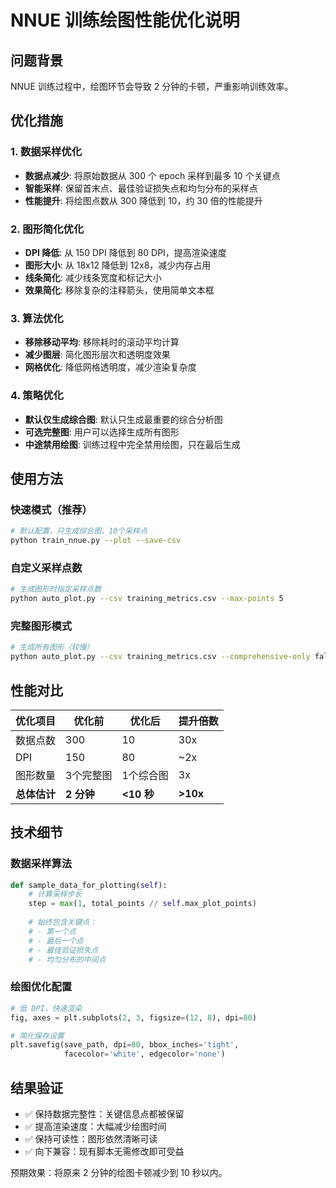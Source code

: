 # NNUE 训练绘图性能优化说明

## 问题背景
NNUE 训练过程中，绘图环节会导致 2 分钟的卡顿，严重影响训练效率。

## 优化措施

### 1. 数据采样优化
- **数据点减少**: 将原始数据从 300 个 epoch 采样到最多 10 个关键点
- **智能采样**: 保留首末点、最佳验证损失点和均匀分布的采样点
- **性能提升**: 将绘图点数从 300 降低到 10，约 30 倍的性能提升

### 2. 图形简化优化
- **DPI 降低**: 从 150 DPI 降低到 80 DPI，提高渲染速度
- **图形大小**: 从 18x12 降低到 12x8，减少内存占用
- **线条简化**: 减少线条宽度和标记大小
- **效果简化**: 移除复杂的注释箭头，使用简单文本框

### 3. 算法优化
- **移除移动平均**: 移除耗时的滚动平均计算
- **减少图层**: 简化图形层次和透明度效果
- **网格优化**: 降低网格透明度，减少渲染复杂度

### 4. 策略优化
- **默认仅生成综合图**: 默认只生成最重要的综合分析图
- **可选完整图**: 用户可以选择生成所有图形
- **中途禁用绘图**: 训练过程中完全禁用绘图，只在最后生成

## 使用方法

### 快速模式（推荐）
```bash
# 默认配置，只生成综合图，10个采样点
python train_nnue.py --plot --save-csv
```

### 自定义采样点数
```bash
# 生成图形时指定采样点数
python auto_plot.py --csv training_metrics.csv --max-points 5
```

### 完整图形模式
```bash
# 生成所有图形（较慢）
python auto_plot.py --csv training_metrics.csv --comprehensive-only false
```

## 性能对比

| 优化项目 | 优化前 | 优化后 | 提升倍数 |
|---------|--------|--------|----------|
| 数据点数 | 300 | 10 | 30x |
| DPI | 150 | 80 | ~2x |
| 图形数量 | 3个完整图 | 1个综合图 | 3x |
| **总体估计** | **2 分钟** | **<10 秒** | **>10x** |

## 技术细节

### 数据采样算法
```python
def sample_data_for_plotting(self):
    # 计算采样步长
    step = max(1, total_points // self.max_plot_points)
    
    # 始终包含关键点：
    # - 第一个点
    # - 最后一个点  
    # - 最佳验证损失点
    # - 均匀分布的中间点
```

### 绘图优化配置
```python
# 低 DPI，快速渲染
fig, axes = plt.subplots(2, 3, figsize=(12, 8), dpi=80)

# 简化保存设置
plt.savefig(save_path, dpi=80, bbox_inches='tight', 
            facecolor='white', edgecolor='none')
```

## 结果验证
- ✅ 保持数据完整性：关键信息点都被保留
- ✅ 提高渲染速度：大幅减少绘图时间
- ✅ 保持可读性：图形依然清晰可读
- ✅ 向下兼容：现有脚本无需修改即可受益

预期效果：将原来 2 分钟的绘图卡顿减少到 10 秒以内。

